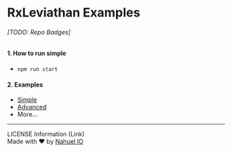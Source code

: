 # RxLeviathan Examples

<h6>[TODO: Repo Badges]</h6>

#### 1. How to run simple

* ```npm run start```

#### 2. Examples

* [Simple](http://localhost:4000/simple)
* [Advanced](http://localhost:4000/advanced)
* More...

---
LICENSE Information (Link)
<br />
Made with :heart: by [Nahuel IO](http://nahuel.io/)
